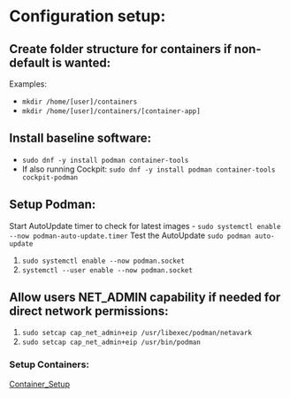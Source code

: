 # Configuration setup:

## Create folder structure for containers if non-default is wanted:
Examples:
* `mkdir /home/[user]/containers`
* `mkdir /home/[user]/containers/[container-app]`

## Install baseline software:
* `sudo dnf -y install podman container-tools`
* If also running Cockpit: `sudo dnf -y install podman container-tools cockpit-podman`

   
## Setup Podman:
Start AutoUpdate timer to check for latest images - `sudo systemctl enable --now podman-auto-update.timer`
Test the AutoUpdate `sudo podman auto-update`

1. `sudo systemctl enable --now podman.socket`
2. `systemctl --user enable --now podman.socket`

## Allow users NET_ADMIN capability if needed for direct network permissions:
1. `sudo setcap cap_net_admin+eip /usr/libexec/podman/netavark`
2. `sudo setcap cap_net_admin+eip /usr/bin/podman`


### Setup Containers:
[Container_Setup](https://github.com/Duckmanjbr/Podman-setup-on-RHEL9-Rocky9/blob/main/Quadlet_Setup.md#podman-container-setup-on-rhel9rocky9-with-security-implications)
